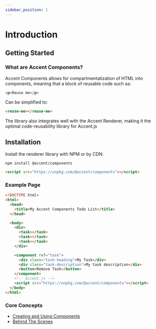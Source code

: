 ```yaml
---
sidebar_position: 1
---
```


# Introduction

## Getting Started

### What are Accent Components?

Accent Components allows for compartmentalization of HTML into components, meaning that a block of reusable code such as:

```html
<p>Reuse me</p>
```

Can be simplified to:

```html
<reuse-me></reuse-me>
```

The library also integrates well with the Accent Renderer, making it the optimal code-reusability library for Accent.js

## Installation

Install the renderer library with NPM or by CDN:

```shell
npm install @accent/components
```

```html
<script src="https://unpkg.com/@accent/components"></script>
```

### Example Page

```html
<!DOCTYPE html>
<html>
  <head>
    <title>My Accent Components Todo List</title>
  </head>

  <body>
    <div>
      <task></task>
      <task></task>
      <task></task>
    </div>

    <component ref="task">
      <div class="task-heading">My Task</div>
      <div class="task-description">My task description</div>
      <button>Remove Task</button>
    </component>
    <!-- Accent.js -->
    <script src="https://unpkg.com/@accent/components"></script>
  </body>
</html>
```

### Core Concepts

- [Creating and Using Components](creating-and-using-components)
- [Behind The Scenes](behind-the-scenes)
